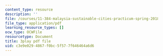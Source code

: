 ```yaml
---
content_type: resource
description: ''
file: /courses/11-384-malaysia-sustainable-cities-practicum-spring-2018/c3e9e0294867f0bc5f577f646464a6d6_WFbNs3fZJAo.pdf
file_type: application/pdf
learning_resource_types: []
ocw_type: OCWFile
resourcetype: Document
title: 3play pdf file
uid: c3e9e029-4867-f0bc-5f57-7f646464a6d6
---
```

